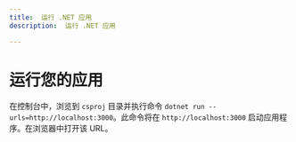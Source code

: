 ```yaml
---
title:  运行 .NET 应用
description:  运行 .NET 应用

---
```


运行您的应用
======

在控制台中，浏览到 `csproj` 目录并执行命令 `dotnet run --urls=http://localhost:3000`。此命令将在 `http://localhost:3000` 启动应用程序。在浏览器中打开该 URL。

